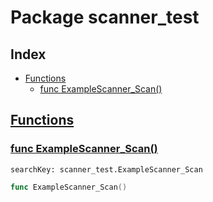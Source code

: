 # Package scanner_test

## Index

* [Functions](#func)
    * [func ExampleScanner_Scan()](#ExampleScanner_Scan)


## <a id="func" href="#func">Functions</a>

### <a id="ExampleScanner_Scan" href="#ExampleScanner_Scan">func ExampleScanner_Scan()</a>

```
searchKey: scanner_test.ExampleScanner_Scan
```

```Go
func ExampleScanner_Scan()
```

